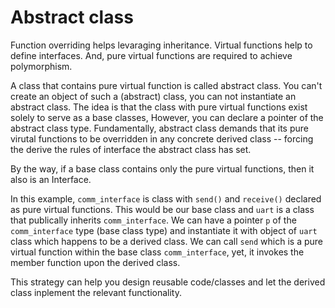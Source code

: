 # Abstract class

Function overriding helps levaraging inheritance. Virtual functions help to define interfaces.
And, pure virtual functions are required to achieve polymorphism.

A class that contains pure virtual function is called abstract class.
You can't create an object of such a (abstract) class, you can not instantiate an abstract class. The idea is that the class with pure virtual functions exist solely to serve as a base classes, However, you can declare a pointer of the abstract class type.
Fundamentally, abstract class demands that its pure virutal functions to be overridden in any concrete derived class -- forcing the derive the rules of interface the abstract class has set.

By the way, if a base class contains only the pure virtual functions, then it also is an Interface.

In this example, `comm_interface` is class with `send()` and `receive()` declared as pure virtual functions. This would be our base class and `uart` is a class that publically inherits `comm_interface`.
We can have a pointer `p` of the `comm_interface` type (base class type) and instantiate it with object of `uart` class which happens to be a derived class. We can call `send` which is a pure virtual function within the base class `comm_interface`, yet, it invokes the member function upon the derived class.

This strategy can help you design reusable code/classes and let the derived class inplement the relevant functionality.

